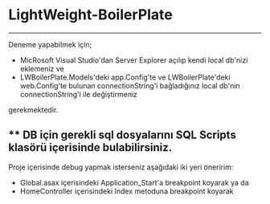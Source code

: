 # LightWeight-BoilerPlate
-------------------------------------------------------------------------------------------------
Deneme yapabilmek için;

* MicRosoft Visual Studio'dan Server Explorer açılıp kendi local db'nizi eklemeniz ve
* LWBoilerPlate.Models'deki app.Config'te ve LWBoilerPlate'deki web.Config'te bulunan connectionString'i bağladığınız local db'nin connectionString'i ile değiştirmeniz 

gerekmektedir.

** DB için gerekli sql dosyalarını SQL Scripts klasörü içerisinde bulabilirsiniz.
-------------------------------------------------------------------------------------------------

Proje içerisinde debug yapmak isterseniz aşağıdaki iki yeri öneririm:
* Global.asax içerisindeki Application_Start'a breakpoint koyarak ya da 
* HomeController içerisindeki Index metoduna breakpoint koyarak